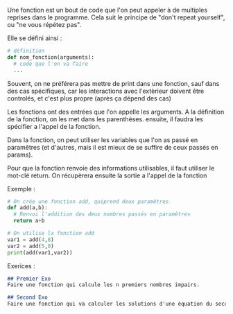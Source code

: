 Une fonction est un bout de code que l'on peut appeler à de multiples reprises dans le programme. Cela suit le principe de "don't repeat yourself", ou "ne vous répétez pas".

Elle se défini ainsi :
```py
# définition
def nom_fonction(arguments):
  # code que l'on va faire
  ...
```

Souvent, on ne préférera pas mettre de print dans une fonction, sauf dans des cas spécifiques, car les interactions avec l'extèrieur doivent être controlés, et c'est plus propre (après ça dépend des cas)

Les fonctions ont des entrées que l'on appelle les arguments. A la définition de la fonction, on les met dans les parenthèses. ensuite, il faudra les spécifier a l'appel de la fonction.

Dans la fonction, on peut utiliser les variables que l'on as passé en paramêtres (et d'autres, mais il est mieux de se suffire de ceux passés en params).

Pour que la fonction renvoie des informations utilisables, il faut utiliser le mot-clé return. On récupèrera ensuite la sortie a l'appel de la fonction

Exemple :
```py
# On crée une fonction add, quiprend deux paramêtres
def add(a,b):
  # Renvoi l'addition des deux nombres passés en paramêtres
  return a+b

# On utilise la fonction add
var1 = add(4,8)
var2 = add(5,0)
print(add(var1,var2))
```

Exerices :

```md
## Premier Exo
Faire une fonction qui calcule les n premiers nombres impairs.

## Second Exo
Faire une fonction qui va calculer les solutions d'une équation du second degré avec a, b et c donné (forme : ax² + bx + c = 0)
```
